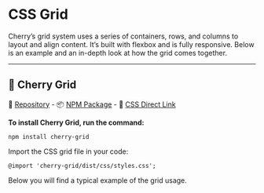 # CSS Grid

Cherry’s grid system uses a series of containers, rows, and columns to layout and align content. It’s built with flexbox and is fully responsive. Below is an example and an in-depth look at how the grid comes together.

---

## 🍒 Cherry Grid
💾 [Repository](https://github.com/DEEP-IMPACT-AG/cherry-grid) - 📦 [NPM Package](https://www.npmjs.com/package/cherry-grid) - 📌 [CSS Direct Link](https://raw.githubusercontent.com/DEEP-IMPACT-AG/cherry-grid/master/dist/css/styles.css) 

**To install Cherry Grid, run the command:**
```
npm install cherry-grid
```

Import the CSS grid file in your code:
```
@import 'cherry-grid/dist/css/styles.css';
```

Below you will find a typical example of the grid usage.
